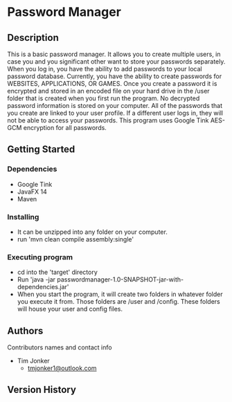 # Password Manager



## Description

This is a basic password manager.  It allows you to create multiple users, in case you and you significant other want to store your passwords separately.  When you log in, you have the ability to add passwords to your local password database. Currently, you have the ability to create passwords for WEBSITES, APPLICATIONS, OR GAMES.  Once you create a password it is encrypted and stored in an encoded file on your hard drive in the /user folder that is created when you first run the program.  No decrypted password information is stored on your computer. All of the passwords that you create are linked to your user profile.  If a different user logs in, they will not be able to access your passwords.  This program uses Google Tink AES-GCM encryption for all passwords.

## Getting Started

### Dependencies

* Google Tink
* JavaFX 14
* Maven

### Installing

* It can be unzipped into any folder on your computer.
* run 'mvn clean compile assembly:single' 


### Executing program

* cd into the 'target' directory
* Run 'java -jar passwordmanager-1.0-SNAPSHOT-jar-with-dependencies.jar'
 * When you start the program, it will create two folders in whatever folder you execute it from.  Those folders are /user and /config.  These folders will house your user and config files.


## Authors

Contributors names and contact info

* Tim Jonker
  - tmjonker1@outlook.com

## Version History

